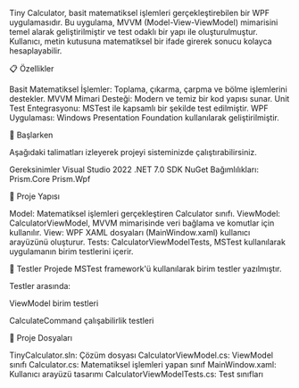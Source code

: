 Tiny Calculator, basit matematiksel işlemleri gerçekleştirebilen bir WPF uygulamasıdır. Bu uygulama, MVVM (Model-View-ViewModel) mimarisini temel alarak geliştirilmiştir ve test odaklı bir yapı ile oluşturulmuştur. Kullanıcı, metin kutusuna matematiksel bir ifade girerek sonucu kolayca hesaplayabilir.

📋 Özellikler

Basit Matematiksel İşlemler: Toplama, çıkarma, çarpma ve bölme işlemlerini destekler.
MVVM Mimari Desteği: Modern ve temiz bir kod yapısı sunar.
Unit Test Entegrasyonu: MSTest ile kapsamlı bir şekilde test edilmiştir.
WPF Uygulaması: Windows Presentation Foundation kullanılarak geliştirilmiştir.

🚀 Başlarken

Aşağıdaki talimatları izleyerek projeyi sisteminizde çalıştırabilirsiniz.

Gereksinimler
Visual Studio 2022
.NET 7.0 SDK
NuGet Bağımlılıkları:
Prism.Core
Prism.Wpf


📐 Proje Yapısı

Model: Matematiksel işlemleri gerçekleştiren Calculator sınıfı.
ViewModel: CalculatorViewModel, MVVM mimarisinde veri bağlama ve komutlar için kullanılır.
View: WPF XAML dosyaları (MainWindow.xaml) kullanıcı arayüzünü oluşturur.
Tests: CalculatorViewModelTests, MSTest kullanılarak uygulamanın birim testlerini içerir.

🧪 Testler
Projede MSTest framework'ü kullanılarak birim testler yazılmıştır.

Testler arasında:

ViewModel birim testleri

CalculateCommand çalışabilirlik testleri


📂 Proje Dosyaları

TinyCalculator.sln: Çözüm dosyası
CalculatorViewModel.cs: ViewModel sınıfı
Calculator.cs: Matematiksel işlemleri yapan sınıf
MainWindow.xaml: Kullanıcı arayüzü tasarımı
CalculatorViewModelTests.cs: Test sınıfları
